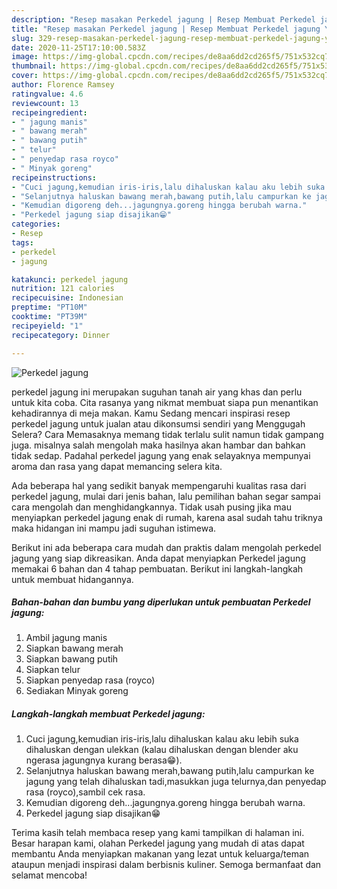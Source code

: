 ```yaml
---
description: "Resep masakan Perkedel jagung | Resep Membuat Perkedel jagung Yang Sempurna"
title: "Resep masakan Perkedel jagung | Resep Membuat Perkedel jagung Yang Sempurna"
slug: 329-resep-masakan-perkedel-jagung-resep-membuat-perkedel-jagung-yang-sempurna
date: 2020-11-25T17:10:00.583Z
image: https://img-global.cpcdn.com/recipes/de8aa6dd2cd265f5/751x532cq70/perkedel-jagung-foto-resep-utama.jpg
thumbnail: https://img-global.cpcdn.com/recipes/de8aa6dd2cd265f5/751x532cq70/perkedel-jagung-foto-resep-utama.jpg
cover: https://img-global.cpcdn.com/recipes/de8aa6dd2cd265f5/751x532cq70/perkedel-jagung-foto-resep-utama.jpg
author: Florence Ramsey
ratingvalue: 4.6
reviewcount: 13
recipeingredient:
- " jagung manis"
- " bawang merah"
- " bawang putih"
- " telur"
- " penyedap rasa royco"
- " Minyak goreng"
recipeinstructions:
- "Cuci jagung,kemudian iris-iris,lalu dihaluskan kalau aku lebih suka dihaluskan dengan ulekkan (kalau dihaluskan dengan blender aku ngerasa jagungnya kurang berasa😁)."
- "Selanjutnya haluskan bawang merah,bawang putih,lalu campurkan ke jagung yang telah dihaluskan tadi,masukkan juga telurnya,dan penyedap rasa (royco),sambil cek rasa."
- "Kemudian digoreng deh...jagungnya.goreng hingga berubah warna."
- "Perkedel jagung siap disajikan😁"
categories:
- Resep
tags:
- perkedel
- jagung

katakunci: perkedel jagung 
nutrition: 121 calories
recipecuisine: Indonesian
preptime: "PT10M"
cooktime: "PT39M"
recipeyield: "1"
recipecategory: Dinner

---
```



![Perkedel jagung](https://img-global.cpcdn.com/recipes/de8aa6dd2cd265f5/751x532cq70/perkedel-jagung-foto-resep-utama.jpg)


perkedel jagung ini merupakan suguhan tanah air yang khas dan perlu untuk kita coba. Cita rasanya yang nikmat membuat siapa pun menantikan kehadirannya di meja makan.
Kamu Sedang mencari inspirasi resep perkedel jagung untuk jualan atau dikonsumsi sendiri yang Menggugah Selera? Cara Memasaknya memang tidak terlalu sulit namun tidak gampang juga. misalnya salah mengolah maka hasilnya akan hambar dan bahkan tidak sedap. Padahal perkedel jagung yang enak selayaknya mempunyai aroma dan rasa yang dapat memancing selera kita.



Ada beberapa hal yang sedikit banyak mempengaruhi kualitas rasa dari perkedel jagung, mulai dari jenis bahan, lalu pemilihan bahan segar sampai cara mengolah dan menghidangkannya. Tidak usah pusing jika mau menyiapkan perkedel jagung enak di rumah, karena asal sudah tahu triknya maka hidangan ini mampu jadi suguhan istimewa.


Berikut ini ada beberapa cara mudah dan praktis dalam mengolah perkedel jagung yang siap dikreasikan. Anda dapat menyiapkan Perkedel jagung memakai 6 bahan dan 4 tahap pembuatan. Berikut ini langkah-langkah untuk membuat hidangannya.

<!--inarticleads1-->

##### Bahan-bahan dan bumbu yang diperlukan untuk pembuatan Perkedel jagung:

1. Ambil  jagung manis
1. Siapkan  bawang merah
1. Siapkan  bawang putih
1. Siapkan  telur
1. Siapkan  penyedap rasa (royco)
1. Sediakan  Minyak goreng




<!--inarticleads2-->

##### Langkah-langkah membuat Perkedel jagung:

1. Cuci jagung,kemudian iris-iris,lalu dihaluskan kalau aku lebih suka dihaluskan dengan ulekkan (kalau dihaluskan dengan blender aku ngerasa jagungnya kurang berasa😁).
1. Selanjutnya haluskan bawang merah,bawang putih,lalu campurkan ke jagung yang telah dihaluskan tadi,masukkan juga telurnya,dan penyedap rasa (royco),sambil cek rasa.
1. Kemudian digoreng deh...jagungnya.goreng hingga berubah warna.
1. Perkedel jagung siap disajikan😁




Terima kasih telah membaca resep yang kami tampilkan di halaman ini. Besar harapan kami, olahan Perkedel jagung yang mudah di atas dapat membantu Anda menyiapkan makanan yang lezat untuk keluarga/teman ataupun menjadi inspirasi dalam berbisnis kuliner. Semoga bermanfaat dan selamat mencoba!
